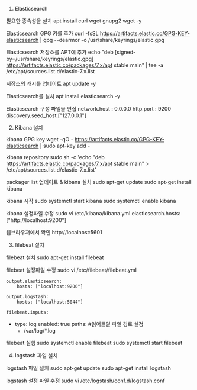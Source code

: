 
1. Elasticsearch

필요한 종속성을 설치
apt install curl wget gnupg2 wget -y

Elasticsearch GPG 키를 추가
curl -fsSL https://artifacts.elastic.co/GPG-KEY-elasticsearch | gpg --dearmor -o /usr/share/keyrings/elastic.gpg

Elasticsearch 저장소를 APT에 추가
echo "deb [signed-by=/usr/share/keyrings/elastic.gpg] https://artifacts.elastic.co/packages/7.x/apt stable main" | tee -a /etc/apt/sources.list.d/elastic-7.x.list

저장소의 캐시를 업데이트
apt update -y

Elasticsearch를 설치
apt install elasticsearch -y

Elasticsearch 구성 파일을 편집
network.host : 0.0.0.0
http.port : 9200
discovery.seed_host:["127.0.0.1"]

2. Kibana 설치

kibana GPG key
wget -qO - https://artifacts.elastic.co/GPG-KEY-elasticsearch | sudo apt-key add -

kibana repository 
sudo sh -c 'echo "deb https://artifacts.elastic.co/packages/7.x/apt stable main" > /etc/apt/sources.list.d/elastic-7.x.list'

packager list 업데이트 & kibana 설치
sudo apt-get update
sudo apt-get install kibana

kibana 시작
sudo systemctl start kibana
sudo systemctl enable kibana

kibana 설정파일 수정
sudo vi /etc/kibana/kibana.yml
    elasticsearch.hosts: ["http://localhost:9200"]

웹브라우저에서 확인
http://localhost:5601

3. filebeat 설치

filebeat 설치
sudo apt-get install filebeat

filebeat 설정파일 수정
sudo vi /etc/filebeat/filebeat.yml

    output.elasticsearch:
        hosts: ["localhost:9200"]

    output.logstash:
        hosts: ["localhost:5044"]

    filebeat.inputs:
   - type: log
     enabled: true
     paths: #읽어들일 파일 경로 설정
       - /var/log/*.log

filebeat 실행
sudo systemctl enable filebeat
sudo systemctl start filebeat

4. logstash 파일 설치

logstash 파일 설치
sudo apt-get update
sudo apt-get install logstash

logstash 설정 파일 수정
sudo vi /etc/logstash/conf.d/logstash.conf
